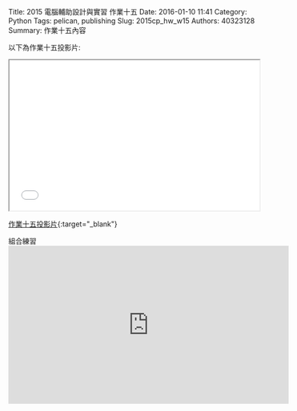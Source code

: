 Title: 2015 電腦輔助設計與實習 作業十五
Date: 2016-01-10 11:41
Category: Python
Tags: pelican, publishing
Slug: 2015cp_hw_w15
Authors: 40323128
Summary: 作業十五內容

以下為作業十五投影片:

<iframe src="40323128_cp_w15.html" width="500" height="300"></iframe>

[作業十五投影片](40323128_cp_w15.html){:target="_blank"}


組合練習<iframe width="560" height="315" src="https://www.youtube.com/embed/3SXgQmxTINo" frameborder="0" allowfullscreen></iframe>
